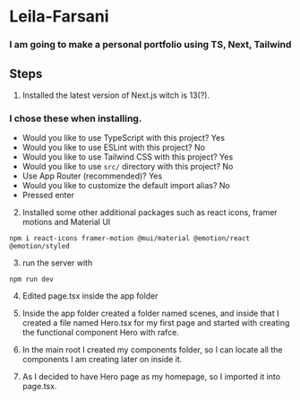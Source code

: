 # Leila-Farsani
### I am going to make a personal portfolio using TS, Next, Tailwind 

## Steps
1. Installed the latest version of Next.js witch is 13(?).
### I chose these when installing.
- Would you like to use TypeScript with this project? Yes
- Would you like to use ESLint with this project? No 
- Would you like to use Tailwind CSS with this project? Yes
- Would you like to use `src/` directory with this project? No
- Use App Router (recommended)? Yes
- Would you like to customize the default import alias? No 
- Pressed enter

2. Installed some other additional packages such as react icons, framer motions and Material UI 
```
npm i react-icons framer-motion @mui/material @emotion/react @emotion/styled
```
3. run the server with 
```
npm run dev
```
4. Edited page.tsx inside the app folder 

5. Inside the app folder created a folder named scenes, and inside that I created a file named Hero.tsx for my first page and started with creating the functional component Hero with rafce.

6. In the main root I created my components folder, so I can locate all the components I am creating later on inside it.

7. As I decided to have Hero page as my homepage, so I imported it into page.tsx.

